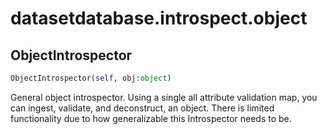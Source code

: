 <h1 id="datasetdatabase.introspect.object">datasetdatabase.introspect.object</h1>


<h2 id="datasetdatabase.introspect.object.ObjectIntrospector">ObjectIntrospector</h2>

```python
ObjectIntrospector(self, obj:object)
```

General object introspector. Using a single all attribute validation map,
you can ingest, validate, and deconstruct, an object. There is limited
functionality due to how generalizable this Introspector needs to be.

